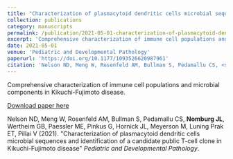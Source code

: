 ```yaml
---
title: "Characterization of plasmacytoid dendritic cells microbial sequences and identification of a candidate public T-cell clone in Kikuchi-Fujimoto disease"
collection: publications
category: manuscripts
permalink: /publication/2021-05-01-characterization-of-plasmacytoid-dendritic-cells-m
excerpt: 'Comprehensive characterization of immune cell populations and microbial components in Kikuchi-Fujimoto disease.'
date: 2021-05-01
venue: 'Pediatric and Developmental Pathology'
paperurl: 'https://doi.org/10.1177/1093526620987961'
citation: 'Nelson ND, Meng W, Rosenfeld AM, Bullman S, Pedamallu CS, <strong>Nomburg JL</strong>, Wertheim GB, Paessler ME, Pinkus G, Hornick JL, Meyerson M, Luning Prak ET, Pillai V (2021). "Characterization of plasmacytoid dendritic cells microbial sequences and identification of a candidate public T-cell clone in Kikuchi-Fujimoto disease" <i>Pediatric and Developmental Pathology</i>.'
---
```


Comprehensive characterization of immune cell populations and microbial components in Kikuchi-Fujimoto disease.

<a href='https://doi.org/10.1177/1093526620987961'>Download paper here</a>

Nelson ND, Meng W, Rosenfeld AM, Bullman S, Pedamallu CS, <strong>Nomburg JL</strong>, Wertheim GB, Paessler ME, Pinkus G, Hornick JL, Meyerson M, Luning Prak ET, Pillai V (2021). "Characterization of plasmacytoid dendritic cells microbial sequences and identification of a candidate public T-cell clone in Kikuchi-Fujimoto disease" <i>Pediatric and Developmental Pathology</i>.
